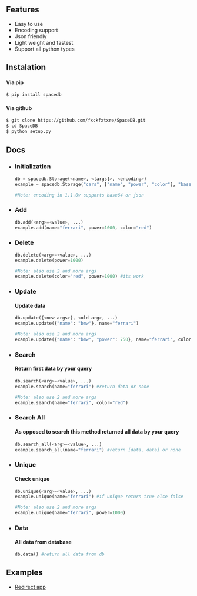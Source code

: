 ## Features

- Easy to use
- Encoding support
- Json friendly
- Light weight and fastest
- Support all python types

## Instalation

#### Via **pip** <!-- {docsify-ignore} -->
```bash
$ pip install spacedb
```

#### Via **github** <!-- {docsify-ignore} -->
```bash
$ git clone https://github.com/fxckfxtxre/SpaceDB.git
$ cd SpaceDB
$ python setup.py
```

## Docs

- ### Initialization
  ```python
  db = spacedb.Storage(<name>, <[args]>, <encoding>)
  example = spacedb.Storage("cars", ["name", "power", "color"], "base64")

  #Note: encoding in 1.1.0v supports base64 or json
  ```

- ### Add
  ```python
  db.add(<arg>=<value>, ...)
  example.add(name="ferrari", power=1000, color="red")
  ```

- ### Delete
  ```python
  db.delete(<arg>=<value>, ...)
  example.delete(power=1000)

  #Note: also use 2 and more args
  example.delete(color="red", power=1000) #its work
  ```

- ### Update
  #### Update data <!-- {docsify-ignore} -->
  ```python
  db.update({<new args>}, <old arg>, ...)
  example.update({"name": "bmw"}, name="ferrari")

  #Note: also use 2 and more args
  example.update({"name": "bmw", "power": 750}, name="ferrari", color="red")
  ```

- ### Search
  #### Return first data by your query <!-- {docsify-ignore} -->
  ```python
  db.search(<arg>=<value>, ...)
  example.search(name="ferrari") #return data or none

  #Note: also use 2 and more args
  example.search(name="ferrari", color="red")
  ```

- ### Search All
  #### As opposed to **search** this method returned **all** data by your query <!-- {docsify-ignore} -->
  ```python
  db.search_all(<arg>=<value>, ...)
  example.search_all(name="ferrari") #return [data, data] or none
  ```
  

- ### Unique
  #### **Check** unique <!-- {docsify-ignore} -->
  ```python
  db.unique(<arg>=<value>, ...)
  example.unique(name="ferrari") #if unique return true else false

  #Note: also use 2 and more args
  example.unique(name="ferrari", power=1000)
  ```

- ### Data
  #### **All** data from database <!-- {docsify-ignore} -->
  ```python
  db.data() #return all data from db
  ```

## Examples
- [Redirect app](https://github.com/fxckfxtxre/SpaceDb/tree/main/examples/redirect)